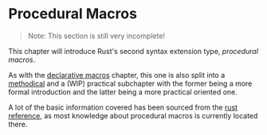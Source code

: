 # Procedural Macros

> Note: This section is still very incomplete!

This chapter will introduce Rust's second syntax extension type, *procedural macros*.

As with the [declarative macros](./decl-macros.md) chapter, this one is also split into a [methodical](./proc-macros/methodical.md) and a (WIP) practical subchapter with the former being a more formal introduction and the latter being a more practical oriented one.

A lot of the basic information covered has been sourced from the [rust reference](https://doc.rust-lang.org/nightly/reference/introduction.html), as most knowledge about procedural macros is currently located there.
